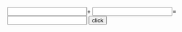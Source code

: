 <!DOCTYPE html>
<html lang="en">
<head>
    <meta charset="UTF-8">
    <meta name="viewport" content="width=device-width, initial-scale=1.0">
    <title>Document</title>
    <script src="https://cdnjs.cloudflare.com/ajax/libs/jquery/3.7.0/jquery.min.js"></script>
</head>
<body>
    <input type="text" name="" id="txt1">+
    <input type="text" id="txt2">=
    <input type="text" id="txt3">
    <button id="btn1">click</button>
</body>
<script>
    $(document).ready(function(){
        var txt1 =$("#txt1");
        var txt2 =$("#txt2");
        var txt3 =$("#txt3");
            $("#txt1").keyup(function(){
            txt3.val(getTotal(txt1.val(),txt2.val()));
        });
        $("#txt2").keyup(function(){
            txt3.val(getTotal(txt1.val(),txt2.val()));
        });
        function getTotal(t1,t2){
            return parseInt(t1)+parseInt(t2);
        }
    })
    </script>
</html>
